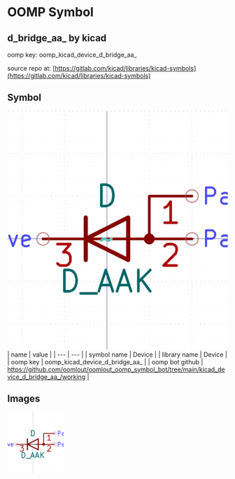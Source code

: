 # OOMP Symbol  
## d_bridge_aa_  by kicad  
  
oomp key: oomp_kicad_device_d_bridge_aa_  
  
source repo at: [https://gitlab.com/kicad/libraries/kicad-symbols](https://gitlab.com/kicad/libraries/kicad-symbols)  
## Symbol  
  
[![working.png](working_600.png)](working.png)  
| name | value | 
| --- | --- | 
| symbol name | Device | 
| library name | Device | 
| oomp key | oomp_kicad_device_d_bridge_aa_ | 
| oomp bot github | https://github.com/oomlout/oomlout_oomp_symbol_bot/tree/main/kicad_device_d_bridge_aa_/working | 
## Images  
  
[![working.png](working_140.png)](working.png)  

